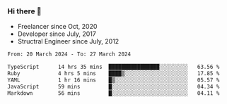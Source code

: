 ### Hi there 👋

- Freelancer since Oct, 2020
- Developer since July, 2017
- Structral Engineer since July, 2012

<!--START_SECTION:waka-->

```txt
From: 20 March 2024 - To: 27 March 2024

TypeScript      14 hrs 35 mins  ████████████████░░░░░░░░░   63.56 %
Ruby            4 hrs 5 mins    ████▒░░░░░░░░░░░░░░░░░░░░   17.85 %
YAML            1 hr 16 mins    █▒░░░░░░░░░░░░░░░░░░░░░░░   05.57 %
JavaScript      59 mins         █░░░░░░░░░░░░░░░░░░░░░░░░   04.34 %
Markdown        56 mins         █░░░░░░░░░░░░░░░░░░░░░░░░   04.11 %
```

<!--END_SECTION:waka-->
